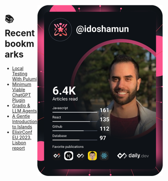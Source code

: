 <a href="https://app.daily.dev/idoshamun"><img src="https://raw.githubusercontent.com/idoshamun/idoshamun/devcard/devcard.svg" align='right' width="400" alt="Ido Shamun's Dev Card"/></a>

# 📚 Recent bookmarks
<!-- BOOKMARKS:START -->
- [Local Testing With Pulumi](https://app.daily.dev/posts/bYzryAwXZ?utm_source=rss&utm_medium=bookmarks&utm_campaign=28849d86070e4c099c877ab6837c61f0)
- [Minimum Viable ChatGPT Plugin](https://app.daily.dev/posts/ZAfE6XKFj?utm_source=rss&utm_medium=bookmarks&utm_campaign=28849d86070e4c099c877ab6837c61f0)
- [Gradio &amp; LLM Agents](https://app.daily.dev/posts/lHzMK7rVO?utm_source=rss&utm_medium=bookmarks&utm_campaign=28849d86070e4c099c877ab6837c61f0)
- [A Gentle Introduction to Islands](https://app.daily.dev/posts/W8iQCYfth?utm_source=rss&utm_medium=bookmarks&utm_campaign=28849d86070e4c099c877ab6837c61f0)
- [ElixirConf EU 2023, Lisbon report](https://app.daily.dev/posts/14ML0ZMhx?utm_source=rss&utm_medium=bookmarks&utm_campaign=28849d86070e4c099c877ab6837c61f0)
<!-- BOOKMARKS:END -->
